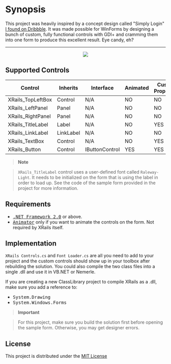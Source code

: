 Synopsis
===================
This project was heavily inspired by a concept design called "Simply Login" [I found on Dribbble](https://dribbble.com/shots/1892468-simply-login). It was made possible for WinForms by designing a bunch of custom, fully functional controls with GDI+ and cramming them into one form to produce this excellent result. Eye candy, eh?

----------

<p align="center">
  <img src ="http://i.imgur.com/S2JGkGp.png" />
</p>

Supported Controls
------------------
Control           | Inherits   | Interface       | Animated | Custom Properties
------------------|------------|-----------------|----------|-------------------
XRails_TopLeftBox | Control    | N/A             | NO       | NO
XRails_LeftPanel  | Panel      | N/A             | NO       | NO
XRails_RightPanel | Panel      | N/A             | NO       | NO
XRails_TitleLabel | Label      | N/A             | NO       | YES
XRails_LinkLabel  | LinkLabel  | N/A             | NO       | NO
XRails_TextBox    | Control    | N/A             | NO       | YES
XRails_Button     | Control    | IButtonControl  | YES      | YES

> **Note**

> `XRails_TitleLabel` control uses a user-defined font called `Raleway-Light`. It needs to be initialized on the form that is using the label in order to load up. See the code of the sample form provided in the project for more information.

Requirements
------------
* <kbd>[.NET Framework 2.0](https://www.microsoft.com/en-ca/download/details.aspx?id=1639)</kbd> or above.
* <kbd>[Animator](https://github.com/PavelTorgashov/Animator)</kbd> only if you want to animate the controls on the form. Not required by XRails itself.

Implementation
--------------
`XRails Controls.cs` and `Font Loader.cs` are all you need to add to your project and the custom controls should show up in your toolbox after rebuilding  the solution. You could also compile the two class files into a single .dll and use it in VB.NET or Nemerle.

If you are creating a new ClassLibrary project to compile XRails as a .dll, make sure you add a reference to:
* <kbd>System.Drawing</kbd>
* <kbd>System.Windows.Forms</kbd>

> **Important**

> For this project, make sure you build the solution first before opening the sample form. Otherwise, you may get designer errors.

License
--------
This project is distributed under the [MIT License](https://opensource.org/licenses/MIT)
